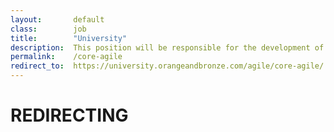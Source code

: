 ```yaml
---
layout:       default
class:        job
title:        "University"
description:  This position will be responsible for the development of design prototypes, site navigation and layout of content for various web projects.
permalink:    /core-agile
redirect_to:  https://university.orangeandbronze.com/agile/core-agile/
---
```

<h1>REDIRECTING</h1>